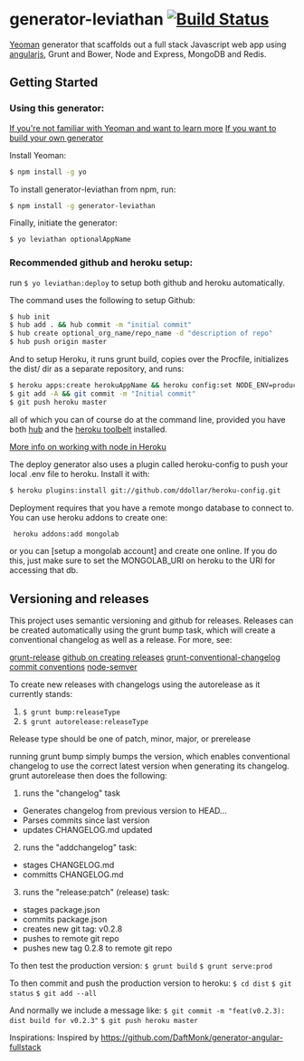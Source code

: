 # generator-leviathan [![Build Status](https://secure.travis-ci.org/leviathantech/generator-leviathan.png?branch=master)](https://travis-ci.org/leviathantech/generator-leviathan)

[Yeoman](http://yeoman.io) generator that scaffolds out a full stack Javascript web app using [angularjs](https://angularjs.org/), Grunt and Bower, Node and Express, MongoDB and Redis.

## Getting Started

### Using this generator:

[If you're not familiar with Yeoman and want to learn more](http://yeoman.io/learning/index.html)
[If you want to build your own generator](http://yeoman.io/authoring/index.html)

Install Yeoman:
```bash
$ npm install -g yo
```

To install generator-leviathan from npm, run:

```bash
$ npm install -g generator-leviathan
```

Finally, initiate the generator:

```bash
$ yo leviathan optionalAppName
```

### Recommended github and heroku setup:

run ```$ yo leviathan:deploy``` to setup both github and heroku automatically.

The command uses the following to setup Github:

```zsh
$ hub init
$ hub add . && hub commit -m "initial commit"
$ hub create optional_org_name/repo_name -d "description of repo"
$ hub push origin master
```

And to setup Heroku, it runs grunt build, copies over the Procfile, initializes the dist/ dir as a separate repository, and runs:

```zsh
$ heroku apps:create herokuAppName && heroku config:set NODE_ENV=production
$ git add -A && git commit -m "Initial commit"
$ git push heroku master
```

all of which you can of course do at the command line, provided you have both [hub](https://github.com/github/hub) and the [heroku toolbelt](https://toolbelt.heroku.com/) installed.

[More info on working with node in Heroku](https://devcenter.heroku.com/articles/getting-started-with-nodejs#introduction)

The deploy generator also uses a plugin called heroku-config to push your local .env file to heroku.  Install it with:

```zsh
$ heroku plugins:install git://github.com/ddollar/heroku-config.git
```

Deployment requires that you have a remote mongo database to connect to.  You can use heroku addons to create one:

```zsh
 heroku addons:add mongolab
```

or you can [setup a mongolab account] and create one online. If you do this, just make sure to set the MONGOLAB_URI on heroku to the URI for accessing that db.


## Versioning and releases

This project uses semantic versioning and github for releases.  Releases can be created automatically using the grunt bump task, which will create a conventional changelog as well as a release.  For more, see:

[grunt-release](https://github.com/geddski/grunt-release)
[github on creating releases](https://help.github.com/articles/creating-releases/)
[grunt-conventional-changelog](https://github.com/btford/grunt-conventional-changelog)
[commit conventions](https://docs.google.com/document/d/1QrDFcIiPjSLDn3EL15IJygNPiHORgU1_OOAqWjiDU5Y/edit)
[node-semver](https://github.com/npm/node-semver)


To create new releases with changelogs using the autorelease as it currently stands:

1. ```$ grunt bump:releaseType```
2. ```$ grunt autorelease:releaseType```

Release type should be one of patch, minor, major, or prerelease

running grunt bump simply bumps the version, which enables conventional changelog to use the correct latest version when generating its changelog.  grunt autorelease then does the following:

1. runs the "changelog" task
  * Generates changelog from previous version to HEAD...
  * Parses commits since last version
  * updates CHANGELOG.md updated

2. runs the "addchangelog" task:
  * stages CHANGELOG.md
  * committs CHANGELOG.md

3. runs the "release:patch" (release) task:
  * stages package.json
  * commits package.json
  * creates new git tag: v0.2.8
  * pushes to remote git repo
  * pushes new tag 0.2.8 to remote git repo

To then test the production version:
```$ grunt build```
```$ grunt serve:prod```

To then commit and push the production version to heroku:
```$ cd dist```
```$ git status```
```$ git add --all```

And normally we include a message like:
```$ git commit -m "feat(v0.2.3): dist build for v0.2.3"```
```$ git push heroku master```

Inspirations:
Inspired by https://github.com/DaftMonk/generator-angular-fullstack

